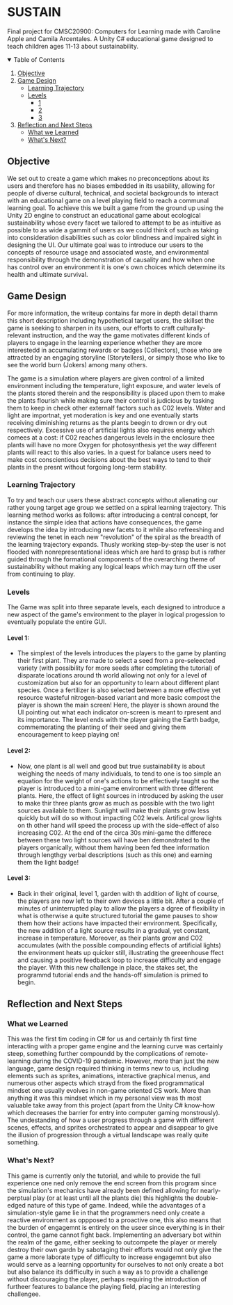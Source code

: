 # SUSTAIN
Final project for CMSC20900: Computers for Learning made with Caroline Apple and Camila Arcentales.
A Unity C# educational game designed to teach children ages 11-13 about sustainability.

<details open="open">
  <summary>Table of Contents</summary>
  <ol>
    <li><a href="#objective">Objective</a></li>
    <li>
      <a href="#game-design">Game Design</a>
      <ul>
        <li><a href="#learning-trajectory">Learning Trajectory</a></li>
      </ul>
      <ul>
        <li>
          <a href="#levels">Levels</a>
          <ul>
            <li><a href="#1">1</a></li>
          </ul>
          <ul>
            <li><a href="#2">2</a></li>
          </ul>
          <ul>
            <li><a href="#3">3</a></li>
          </ul>
        </li>
      </ul>
    </li>
    <li>
      <a href="#reflection-and-next-steps">Reflection and Next Steps</a>
      <ul>
        <li><a href="#what-we-learned">What we Learned</a></li>
      </ul>
      <ul>
        <li><a href="#whats-next">What's Next?</a></li>
      </ul>
    </li>
  </ol>
</details>

## Objective
We set out to create a game which makes no preconceptions about its users and therefore has no biases embedded in its usability, allowing for people of diverse cultural, technical, and societal backgrounds to interact with an educational game on a level playing field to reach a communal learning goal. To achieve this we built a game from the ground up using the Unity 2D engine to construct an educational game about ecological sustainability whose every facet we tailored to attempt to be as intuitive as possible to as wide a gammit of users as we could think of such as taking into consideration disabilities such as color blindness and impaired sight in designing the UI. Our ultimate goal was to introduce our users to the concepts of resource usage and associated waste, and environmental responsibility through the demonstration of causality and how when one has control over an environment it is one's own choices which determine its health and ultimate survival.

## Game Design
For more information, the writeup contains far more in depth detail thamn this short description including hypothetical target users, the skillset the game is seeking to sharpen in its users, our efforts to craft culturally-relevant instruction, and the way the game motivates different kinds of players to engage in the learning experience whether they are more interestedd in accumulating rewards or badges (Collectors), those who are attracted by an engaging storyline (Storytellers), or simply those who like to see the world burn (Jokers) among many others.

The game is a simulation where players are given control of a limited environment including the temperature, light exposure, and water levels of the plants stored therein and the responsibility is placed upon them to make the plants flourish while making sure their control is judicious by tasking them to keep in check other externalf factors such as C02 levels.  Water and light are importnat, yet moderation is key and one eventually starts receiving diminishing returns as the plants beegin to drown or dry out respectively. Excessive use of artificial lights also requires energy which comees at a cost: if C02 reaches dangerous levels in the enclosure thee plants will have no more Oxygen for photosynthesis yet the way different plants will react to this also varies. In a quest for balance users need to make cost conscientious decisions about the best ways to tend to their plants in the presnt without forgoing long-term stability.

### Learning Trajectory
To try and teach our users these abstract concepts without alienating our rather young target age group we settled on a spiral learning trajectory. This learning method works as follows: after introducing a central concept, for instance the simple idea that actions have consequences, the game develops the idea by introducing new facets to it while also refreeshing and reviewing the tenet in each new "revolution" of the spiral as the breadth of the learning trajectory expands. Thusly working step-by-step the user is not flooded with nonrepresentational ideas which are hard to grasp but is rather guided through the formational components of the overarching theme of sustainability without making any logical leaps which may turn off the user from continuing to play.

### Levels
The Game was split into three separate levels, each designed to introduce a new aspect of the game's environment to the player in logical progession to eventually populate the entire GUI.

#### Level 1:
  - The simplest of the levels introduces the players to the game by planting their first plant. They are made to select a seed from a pre-seleected variety (with possibility for more seeds after completing the tutorial) of disparate locations around th world allowing not only for a level of customization but also for an opportunity to learn about different plant species.  Once a fertilizer is also selected between a more effective yet resource wasteful nitrogen-based variant and more basic compost the player is shown the main screen!  Here, the player is shown around the UI pointing out what each indicator on-screen is meant to rpresent and its importance. The level ends with the player gaining the Earth badge, commemorating the planting of their seed and giving them encouragement to keep playing on!

#### Level 2:
  - Now, one plant is all well and good but true sustainability is about weighing the needs of many individuals, to tend to one is  too simple an equation for the weight of one's actions to be effectively taught so the player is introduced to a mini-game environment with three different plants. Here, the effect of light sources in introduced by asking the user to make thir three plants grow as much as possible with the two light sources available to them. Sunlight will make their plants grow less quickly but will do so without impacting C02 levels. Artifical grow lights on th other hand will speed the process up with the side-effect of also increasing C02. At the end of the circa 30s mini-game the differece between these two light sources will have ben demonstrated to the players organically, without them having been fed thee information through lengthgy verbal descriptions (such as this one) and earning them the light badge!

#### Level 3:
  - Back in their original, level 1, garden with th addition of light of course, the players are now left to their own devices a little bit.  After a couple of minutes of uninterrupted play to allow the players a dgree of flexibility in what is otherwise a quite structured tutorial the game pauses to show them how their actions have impacted their environment. Specifically, the new addition of a light source results in a gradual, yet constant, increase in temperature. Moreover, as their plants grow and C02 accumulates (with the possible compounding effects of artificial lights) the environment heats up quicker still, illustrating the greeenhouse ffect and causing a positive feedback loop to increase difficulty and engage the player. With this new challenge in place, the stakes set, the programmd tutorial ends and the hands-off simulation is primed to begin.

## Reflection and Next Steps

### What we Learned
This was the first tim coding in C# for us and certainly th first time interacting with a proper game engine and the learning curve was certainly steep, something further compoundd by the complications of remote-learning during the COVID-19 pandemic. However, more than just the new language, game design required thinking in terms new to us, including elements such as sprites, animations, interactive graphical menus, and numerous other aspects which strayd from the fixed programmatical mindset one usually evolves in non-game oriented CS work. More than anything it was this mindset which in my personal view was th most valuable take away from this project (apart from the Unity C# know-how which decreases the barrier for entry into computer gaming monstrously).  The undestanding of how a user progress through a game with different scenes, effects, and sprites orchestrated to appear and disappear to give the illusion of progression through a virtual landscape was really quite something. 

### What's Next?
This game is currently only the tutorial, and while to provide the full experience one ned only remove the end screen from this program since the simulation's mechanics have already been defined allowing for nearly-perptual play (or at least until all the plants die) this highlights the double-edged nature of this type of game. Indeed, while the advantages of a simulation-style game lie in that the programmers need only create a reactive environment as oppposed to a proactive one, this also means that the burden of engagemnt is entirely on the useer since everything is in their control, the game cannot fight back. Implementing an adversary bot within the realm of the game, either seeking to outcompete the player or merely destroy their own gardn by sabotaging their efforts would not only give the game  a more laborate type of difficulty to increase engagemnt but also would serve as a learning opportunity for ourselves to not only create a bot but also balance its ddifficulty in such a way as to provide a challenge without discouraging the player, perhaps requiring the introduction of furtheer features to balance the playing field, placing an interesting challengee.
